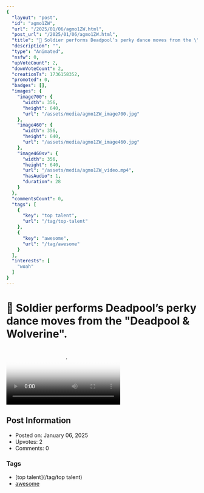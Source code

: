 ```yaml
---
{
  "layout": "post",
  "id": "agmo1ZW",
  "url": "/2025/01/06/agmo1ZW.html",
  "post_url": "/2025/01/06/agmo1ZW.html",
  "title": "🤯 Soldier performs Deadpool’s perky dance moves from the \"Deadpool & Wolverine\".",
  "description": "",
  "type": "Animated",
  "nsfw": 0,
  "upVoteCount": 2,
  "downVoteCount": 2,
  "creationTs": 1736158352,
  "promoted": 0,
  "badges": [],
  "images": {
    "image700": {
      "width": 356,
      "height": 640,
      "url": "/assets/media/agmo1ZW_image700.jpg"
    },
    "image460": {
      "width": 356,
      "height": 640,
      "url": "/assets/media/agmo1ZW_image460.jpg"
    },
    "image460sv": {
      "width": 356,
      "height": 640,
      "url": "/assets/media/agmo1ZW_video.mp4",
      "hasAudio": 1,
      "duration": 28
    }
  },
  "commentsCount": 0,
  "tags": [
    {
      "key": "top talent",
      "url": "/tag/top-talent"
    },
    {
      "key": "awesome",
      "url": "/tag/awesome"
    }
  ],
  "interests": [
    "woah"
  ]
}
---
```


# 🤯 Soldier performs Deadpool’s perky dance moves from the "Deadpool & Wolverine".

<video controls playsinline loop poster="/assets/media/agmo1ZW_image460.jpg">
  <source src="/assets/media/agmo1ZW_video.mp4" type="video/mp4">
  Your browser does not support the video tag.
</video>

## Post Information

- Posted on: January 06, 2025
- Upvotes: 2
- Comments: 0

### Tags

- [top talent](/tag/top talent)
- [awesome](/tag/awesome)
